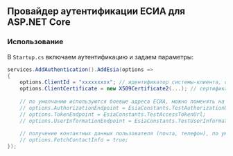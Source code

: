 ## Провайдер аутентификации ЕСИА для ASP.NET Core

### Использование

В `Startup.cs` включаем аутентификацию и задаем параметры:
```csharp
services.AddAuthentication().AddEsia(options =>
{
    options.ClientId = "xxxxxxxxx"; // идентификатор системы-клиента, обязателен
    options.ClientCertificate = new X509Certificate2(...); // сертификат системы-клиента, обязателен
    
    // по умолчанию используются боевые адреса ЕСИА, можно поменять на тестовые:
    // options.AuthorizationEndpoint = EsiaConstants.TestAuthorizationUrl;
    // options.TokenEndpoint = EsiaConstants.TestAccessTokenUrl;
    // options.UserInformationEndpoint = EsiaConstants.TestUserInformationUrl;
    
    // получение контактных данных пользователя (почта, телефон), по умолчанию отключено
    // options.FetchContactInfo = true;
});
```
